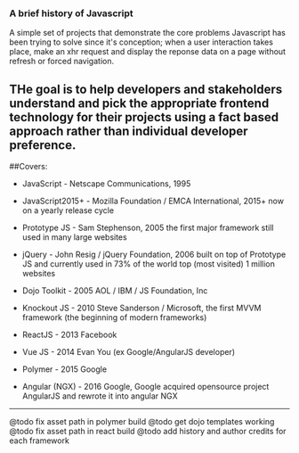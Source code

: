 ### A brief history of Javascript

A simple set of projects that demonstrate the core problems Javascript has been trying to solve since it's conception;
when a user interaction takes place, make an xhr request and display the reponse data on a page without refresh or forced navigation.

THe goal is to help developers and stakeholders understand and pick the appropriate frontend technology for their projects using a fact based approach rather than individual developer preference.
---

##Covers:

- JavaScript - Netscape Communications, 1995

- JavaScript2015+ - Mozilla Foundation / EMCA International, 2015+ now on a yearly release cycle 

- Prototype JS - Sam Stephenson, 2005 the first major framework still used in many large websites

- jQuery - John Resig / jQuery Foundation, 2006 built on top of Prototype JS and currently used in 73% of the world top (most visited) 1 million websites

- Dojo Toolkit - 2005 AOL / IBM / JS Foundation, Inc

- Knockout JS - 2010 Steve Sanderson / Microsoft, the first MVVM framework (the beginning of modern frameworks)

- ReactJS - 2013 Facebook

- Vue JS - 2014 Evan You (ex Google/AngularJS developer)

- Polymer - 2015 Google

- Angular (NGX) - 2016 Google, Google acquired opensource project AngularJS and rewrote it into angular NGX

---

@todo fix asset path in polymer build
@todo get dojo templates working
@todo fix asset path in react build
@todo add history and author credits for each framework